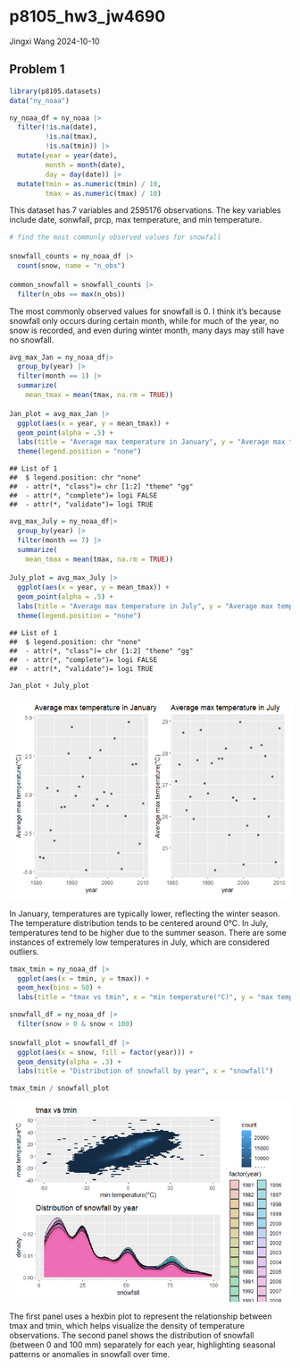 p8105_hw3_jw4690
================
Jingxi Wang
2024-10-10

## Problem 1

``` r
library(p8105.datasets)
data("ny_noaa")
```

``` r
ny_noaa_df = ny_noaa |>
  filter(!is.na(date),
         !is.na(tmax),
         !is.na(tmin)) |>
  mutate(year = year(date),
         month = month(date),
         day = day(date)) |>
  mutate(tmin = as.numeric(tmin) / 10,
         tmax = as.numeric(tmax) / 10)
```

This dataset has 7 variables and 2595176 observations. The key variables
include date, sonwfall, prcp, max temperature, and min temperature.

``` r
# find the most commonly observed values for snowfall

snowfall_counts = ny_noaa_df |>
  count(snow, name = "n_obs")

common_snowfall = snowfall_counts |>
  filter(n_obs == max(n_obs))
```

The most commonly observed values for snowfall is 0. I think it’s
because snowfall only occurs during certain month, while for much of the
year, no snow is recorded, and even during winter month, many days may
still have no snowfall.

``` r
avg_max_Jan = ny_noaa_df|>
  group_by(year) |>
  filter(month == 1) |>
  summarize(
    mean_tmax = mean(tmax, na.rm = TRUE))

Jan_plot = avg_max_Jan |>
  ggplot(aes(x = year, y = mean_tmax)) +
  geom_point(alpha = .5) +
  labs(title = "Average max temperature in January", y = "Average max temperature(°C)")
  theme(legend.position = "none")
```

    ## List of 1
    ##  $ legend.position: chr "none"
    ##  - attr(*, "class")= chr [1:2] "theme" "gg"
    ##  - attr(*, "complete")= logi FALSE
    ##  - attr(*, "validate")= logi TRUE

``` r
avg_max_July = ny_noaa_df|>
  group_by(year) |>
  filter(month == 7) |>
  summarize(
    mean_tmax = mean(tmax, na.rm = TRUE))

July_plot = avg_max_July |>
  ggplot(aes(x = year, y = mean_tmax)) +
  geom_point(alpha = .5) +
  labs(title = "Average max temperature in July", y = "Average max temperature(°C)")
  theme(legend.position = "none")
```

    ## List of 1
    ##  $ legend.position: chr "none"
    ##  - attr(*, "class")= chr [1:2] "theme" "gg"
    ##  - attr(*, "complete")= logi FALSE
    ##  - attr(*, "validate")= logi TRUE

``` r
Jan_plot + July_plot
```

![](p8105_hw3_jw4690_files/figure-gfm/unnamed-chunk-6-1.png)<!-- -->

In January, temperatures are typically lower, reflecting the winter
season. The temperature distribution tends to be centered around 0°C. In
July, temperatures tend to be higher due to the summer season. There are
some instances of extremely low temperatures in July, which are
considered outliers.

``` r
tmax_tmin = ny_noaa_df |>
  ggplot(aes(x = tmin, y = tmax)) +
  geom_hex(bins = 50) +
  labs(title = "tmax vs tmin", x = "min temperature(°C)", y = "max temperature°C")
```

``` r
snowfall_df = ny_noaa_df |>
  filter(snow > 0 & snow < 100)

snowfall_plot = snowfall_df |>
  ggplot(aes(x = snow, fill = factor(year))) +
  geom_density(alpha = .3) +
  labs(title = "Distribution of snowfall by year", x = "snowfall")
```

``` r
tmax_tmin / snowfall_plot
```

![](p8105_hw3_jw4690_files/figure-gfm/unnamed-chunk-9-1.png)<!-- -->

The first panel uses a hexbin plot to represent the relationship between
tmax and tmin, which helps visualize the density of temperature
observations. The second panel shows the distribution of snowfall
(between 0 and 100 mm) separately for each year, highlighting seasonal
patterns or anomalies in snowfall over time.

